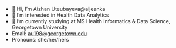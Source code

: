 - 👋 Hi, I’m Aizhan Uteubayeva@aijeanka
- 👀 I’m interested in Health Data Analytics
- 🌱 I’m currently studying at MS Health Informatics & Data Science, Georgetown University
- Email: au198@georgetown.edu
- Pronouns: she/her/hers


<!---
aijeanka/aijeanka is a ✨ special ✨ repository because its `README.md` (this file) appears on your GitHub profile.
You can click the Preview link to take a look at your changes.
--->
